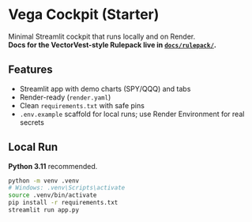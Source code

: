 # Vega Cockpit (Starter)

Minimal Streamlit cockpit that runs locally and on Render.  
**Docs for the VectorVest-style Rulepack live in [`docs/rulepack/`](docs/rulepack/).**

## Features
- Streamlit app with demo charts (SPY/QQQ) and tabs
- Render-ready (`render.yaml`)
- Clean `requirements.txt` with safe pins
- `.env.example` scaffold for local runs; use Render Environment for real secrets

## Local Run
**Python 3.11** recommended.

```bash
python -m venv .venv
# Windows: .venv\Scripts\activate
source .venv/bin/activate
pip install -r requirements.txt
streamlit run app.py
